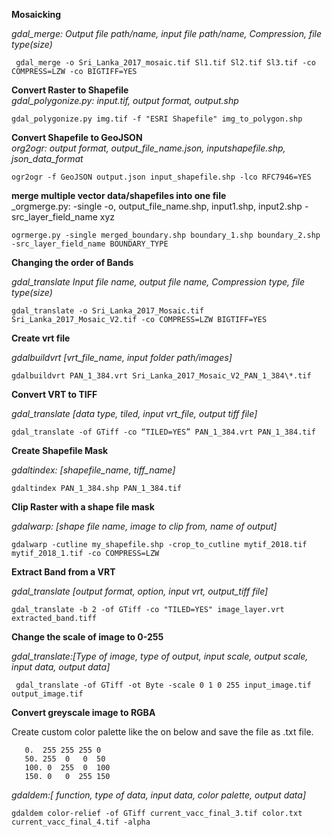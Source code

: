 ﻿**Mosaicking**
 
*gdal_merge: Output file path/name, input file path/name, Compression, file type(size)*
 
	 gdal_merge -o Sri_Lanka_2017_mosaic.tif Sl1.tif Sl2.tif Sl3.tif -co COMPRESS=LZW -co BIGTIFF=YES

**Convert Raster to Shapefile**  
*gdal_polygonize.py: input.tif, output format, output.shp*

	gdal_polygonize.py img.tif -f "ESRI Shapefile" img_to_polygon.shp


**Convert Shapefile to GeoJSON**  
_org2ogr: output format, output_file_name.json, inputshapefile.shp, json_data_format_

```
ogr2ogr -f GeoJSON output.json input_shapefile.shp -lco RFC7946=YES
```

**merge multiple vector data/shapefiles into one file**  
_orgmerge.py: -single -o, output_file_name.shp, input1.shp, input2.shp -src_layer_field_name xyz

```
ogrmerge.py -single merged_boundary.shp boundary_1.shp boundary_2.shp -src_layer_field_name BOUNDARY_TYPE
```

**Changing the order of Bands**

*gdal_translate Input file name, output file name, Compression type, file type(size)*

	gdal_translate -o Sri_Lanka_2017_Mosaic.tif Sri_Lanka_2017_Mosaic_V2.tif -co COMPRESS=LZW BIGTIFF=YES

**Create vrt file**

*gdalbuildvrt [vrt_file_name, input folder path/images]*

	gdalbuildvrt PAN_1_384.vrt Sri_Lanka_2017_Mosaic_V2_PAN_1_384\*.tif

**Convert VRT to TIFF**

*gdal_translate [data type, tiled, input vrt_file, output tiff file]*

	gdal_translate -of GTiff -co “TILED=YES” PAN_1_384.vrt PAN_1_384.tif

**Create Shapefile Mask**

*gdaltindex: [shapefile_name, tiff_name]*

	gdaltindex PAN_1_384.shp PAN_1_384.tif

**Clip Raster with a shape file mask**

*gdalwarp: [shape file name, image to clip from, name of output]*

	gdalwarp -cutline my_shapefile.shp -crop_to_cutline mytif_2018.tif mytif_2018_1.tif -co COMPRESS=LZW

**Extract Band from a VRT**

_gdal_translate [output format,  option, input vrt, output_tiff file]_

```
gdal_translate -b 2 -of GTiff -co "TILED=YES" image_layer.vrt extracted_band.tiff
```

**Change the scale of image to 0-255**

*gdal_translate:[Type of image, type of output, input scale, output scale, input data, output data]*

	 gdal_translate -of GTiff -ot Byte -scale 0 1 0 255 input_image.tif output_image.tif 

**Convert greyscale image to RGBA**

Create custom color palette like the on below and save the file as .txt file. 

       0.  255 255 255 0
       50. 255  0   0  50
       100. 0  255  0  100
       150. 0   0  255 150

*gdaldem:[ function, type of data, input data, color palette, output data]*

	gdaldem color-relief -of GTiff current_vacc_final_3.tif color.txt current_vacc_final_4.tif -alpha
